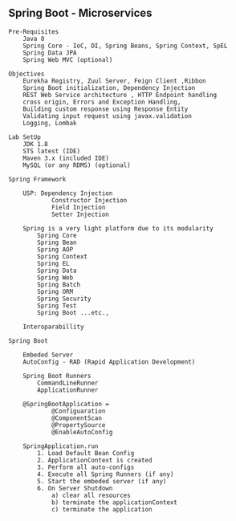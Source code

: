 Spring Boot - Microservices
---------------------------------------------------------

    Pre-Requisites
        Java 8
        Spring Core - IoC, DI, Spring Beans, Spring Context, SpEL
        Spring Data JPA
        Spring Web MVC (optional)

    Objectives
        Eurekha Registry, Zuul Server, Feign Client ,Ribbon
        Spring Boot initialization, Dependency Injection
        REST Web Service architecture , HTTP Endpoint handling
        cross origin, Errors and Exception Handling,
        Building custom response using Response Entity
        Validating input request using javax.validation
        Logging, Lombak

    Lab SetUp
        JDK 1.8
        STS latest (IDE) 
        Maven 3.x (included IDE)
        MySQL (or any RDMS) (optional)

    Spring Framework

        USP: Dependency Injection
                Constructor Injection
                Field Injection
                Setter Injection

        Spring is a very light platform due to its modularity
            Spring Core
            Spring Bean
            Spring AOP
            Spring Context
            Spring EL
            Spring Data
            Spring Web
            Spring Batch
            Spring ORM
            Spring Security
            Spring Test
            Spring Boot ...etc.,

        Interoparabillity

    Spring Boot

        Embeded Server
        AutoConfig - RAD (Rapid Application Development)

        Spring Boot Runners
            CommandLineRunner
            ApplicationRunner

        @SpringBootApplication = 
                @Configuaration
                @ComponentScan
                @PropertySource
                @EnableAutoConfig

        SpringApplication.run
            1. Load Default Bean Config
            2. ApplicationContext is created
            3. Perform all auto-configs
            4. Execute all Spring Runners (if any)
            5. Start the embeded server (if any)
            6. On Server Shutdown
                a) clear all resources
                b) terminate the applicationContext
                c) terminate the application

        